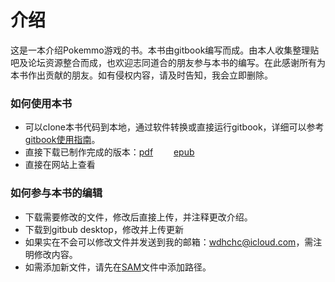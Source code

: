 # 介绍

这是一本介绍Pokemmo游戏的书。本书由gitbook编写而成。由本人收集整理贴吧及论坛资源整合而成，也欢迎志同道合的朋友参与本书的编写。在此感谢所有为本书作出贡献的朋友。如有侵权内容，请及时告知，我会立即删除。

### 如何使用本书

- 可以clone本书代码到本地，通过软件转换或直接运行gitbook，详细可以参考[gitbook使用指南](https://)。
- 直接下载已制作完成的版本：[pdf](http://) &emsp; &ensp; [epub](https://) &emsp;&ensp; 
- 直接在网站上查看

### 如何参与本书的编辑

- 下载需要修改的文件，修改后直接上传，并注释更改介绍。
- 下载到gitbub desktop，修改并上传更新
- 如果实在不会可以修改文件并发送到我的邮箱：wdhchc@icloud.com，需注明修改内容。
- 如需添加新文件，请先在[SAM](http://)文件中添加路径。